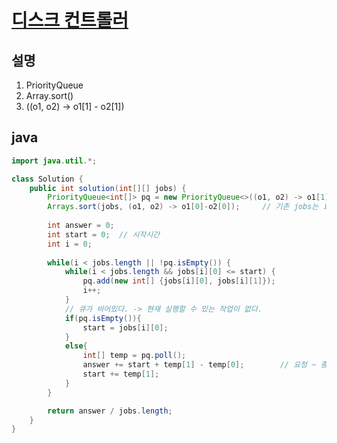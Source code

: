 # [디스크 컨트롤러](https://programmers.co.kr/learn/courses/30/lessons/42627)

## 설명
1. PriorityQueue
2. Array.sort() 
3. ((o1, o2) -> o1[1] - o2[1])


## java
``` java
import java.util.*;

class Solution {
    public int solution(int[][] jobs) {
        PriorityQueue<int[]> pq = new PriorityQueue<>((o1, o2) -> o1[1]-o2[1]);     // 소요시간이 짧은 순서대로 나열
        Arrays.sort(jobs, (o1, o2) -> o1[0]-o2[0]);     // 기존 jobs는 요청시간 순서대로
        
        int answer = 0;
        int start = 0;  // 시작시간
        int i = 0;
        
        while(i < jobs.length || !pq.isEmpty()) {
            while(i < jobs.length && jobs[i][0] <= start) {
                pq.add(new int[] {jobs[i][0], jobs[i][1]});
                i++;
            }
            // 큐가 비어있다. -> 현재 실행할 수 있는 작업이 없다.
            if(pq.isEmpty()){
                start = jobs[i][0];
            }
            else{
                int[] temp = pq.poll();
                answer += start + temp[1] - temp[0];        // 요청 ~ 종료시간 
                start += temp[1];
            }
        }

        return answer / jobs.length;
    }
}
```
